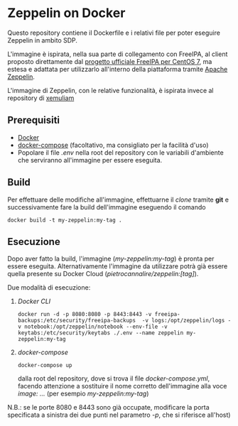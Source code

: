 # Zeppelin on Docker

Questo repository contiene il Dockerfile e i relativi file per poter eseguire Zeppelin in ambito SDP.

L'immagine è ispirata, nella sua parte di collegamento con FreeIPA, al client proposto direttamente dal [progetto ufficiale FreeIPA per CentOS 7](https://github.com/freeipa/freeipa-container/tree/centos-7-client), ma estesa e adattata per utilizzarlo all'interno della piattaforma tramite [Apache Zeppelin](https://zeppelin.apache.org/).

L'immagine di Zeppelin, con le relative funzionalità, è ispirata invece al repository di [xemuliam](https://hub.docker.com/r/xemuliam/zeppelin-base)


## Prerequisiti

 - [Docker](https://docs.docker.com/install/)
 - [docker-compose](https://docs.docker.com/compose/install/) (facoltativo, ma consigliato per la facilità d'uso)
 - Popolare il file *.env* nella root del repository con le variabili d'ambiente che serviranno all'immagine per essere eseguita.

## Build
Per effettuare delle modifiche all'immagine, effettuarne il *clone* tramite **git** e successivamente fare la build dell'immagine eseguendo il comando

    docker build -t my-zeppelin:my-tag .

## Esecuzione
Dopo aver fatto la build, l'immagine (*my-zeppelin:my-tag*) è pronta per essere eseguita. Alternativamente l'immagine da utilizzare potrà già essere quella presente su Docker Cloud (*pietrocannalire/zeppelin:[tag]*).

Due modalità di esecuzione:

 1. *Docker CLI*

	`docker run -d -p 8080:8080 -p 8443:8443 -v freeipa-backups:/etc/security/freeipa-backups  -v logs:/opt/zeppelin/logs -v notebook:/opt/zeppelin/notebook --env-file -v keytabs:/etc/security/keytabs ./.env --name zeppelin my-zeppelin:my-tag`

 2. *docker-compose*

	`docker-compose up`

	dalla root del repository, dove si trova il file *docker-compose.yml*,
	facendo attenzione a sostituire il nome corretto dell'immagine alla voce *image: ...* (per esempio *my-zeppelin:my-tag*)

N.B.: se le porte 8080 e 8443 sono già occupate, modificare la porta specificata a sinistra dei due punti nel parametro *-p*, che si riferisce all'host)

